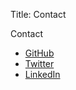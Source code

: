 Title: Contact

Contact

- [GitHub][1]
- [Twitter][2]
- [LinkedIn][3]


[1]: <https://github.com/tobyjaguar>
[2]: <https://twitter.com/talgya>
[3]: <https://www.linkedin.com/in/toby-algya-58997712>
